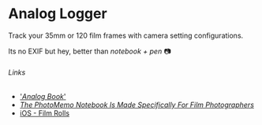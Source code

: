 # Analog Logger

Track your 35mm or 120 film frames with camera setting configurations. 

Its no EXIF but hey, better than _notebook + pen_ :camera:


###### Links
* ['_Analog Book_'](https://analogbook.com/?v=7516fd43adaa)
* [_The PhotoMemo Notebook Is Made Specifically For Film Photographers_](https://www.popphoto.com/photomemo-notebook-is-made-specifically-for-film-photographers#page-3)
* [iOS - Film Rolls](https://itunes.apple.com/us/app/film-rolls-app-for-film-photographers/id675626559)
